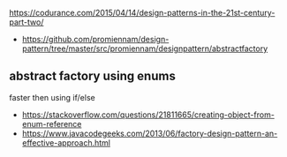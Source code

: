 https://codurance.com/2015/04/14/design-patterns-in-the-21st-century-part-two/

- https://github.com/promiennam/design-pattern/tree/master/src/promiennam/designpattern/abstractfactory

## abstract factory using enums

faster then using if/else

- https://stackoverflow.com/questions/21811665/creating-object-from-enum-reference
- https://www.javacodegeeks.com/2013/06/factory-design-pattern-an-effective-approach.html
